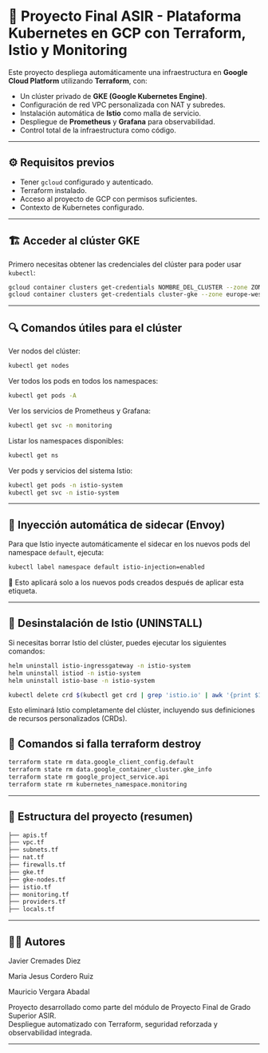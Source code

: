 # 🚀 Proyecto Final ASIR - Plataforma Kubernetes en GCP con Terraform, Istio y Monitoring

Este proyecto despliega automáticamente una infraestructura en **Google Cloud Platform** utilizando **Terraform**, con:

- Un clúster privado de **GKE (Google Kubernetes Engine)**.
- Configuración de red VPC personalizada con NAT y subredes.
- Instalación automática de **Istio** como malla de servicio.
- Despliegue de **Prometheus** y **Grafana** para observabilidad.
- Control total de la infraestructura como código.

---

## ⚙️ Requisitos previos

- Tener `gcloud` configurado y autenticado.
- Terraform instalado.
- Acceso al proyecto de GCP con permisos suficientes.
- Contexto de Kubernetes configurado.

---

## 🏗️ Acceder al clúster GKE

Primero necesitas obtener las credenciales del clúster para poder usar `kubectl`:

```bash
gcloud container clusters get-credentials NOMBRE_DEL_CLUSTER --zone ZONA --project PROJECT_ID
gcloud container clusters get-credentials cluster-gke --zone europe-west1-b --project project-grupo-10
```

---

## 🔍 Comandos útiles para el clúster

Ver nodos del clúster:

```bash
kubectl get nodes
```

Ver todos los pods en todos los namespaces:

```bash
kubectl get pods -A
```

Ver los servicios de Prometheus y Grafana:

```bash
kubectl get svc -n monitoring
```

Listar los namespaces disponibles:

```bash
kubectl get ns
```

Ver pods y servicios del sistema Istio:

```bash
kubectl get pods -n istio-system
kubectl get svc -n istio-system
```

---

## 🔄 Inyección automática de sidecar (Envoy)

Para que Istio inyecte automáticamente el sidecar en los nuevos pods del namespace `default`, ejecuta:

```bash
kubectl label namespace default istio-injection=enabled
```

📌 Esto aplicará solo a los nuevos pods creados después de aplicar esta etiqueta.

---

## 🧹 Desinstalación de Istio (UNINSTALL)

Si necesitas borrar Istio del clúster, puedes ejecutar los siguientes comandos:

```bash
helm uninstall istio-ingressgateway -n istio-system
helm uninstall istiod -n istio-system
helm uninstall istio-base -n istio-system

kubectl delete crd $(kubectl get crd | grep 'istio.io' | awk '{print $1}')
```
Esto eliminará Istio completamente del clúster, incluyendo sus definiciones de recursos personalizados (CRDs).

## 🧹 Comandos si falla terraform destroy
```bash
terraform state rm data.google_client_config.default
terraform state rm data.google_container_cluster.gke_info
terraform state rm google_project_service.api
terraform state rm kubernetes_namespace.monitoring
```



---

## 📁 Estructura del proyecto (resumen)

```bash
├── apis.tf
├── vpc.tf
├── subnets.tf
├── nat.tf
├── firewalls.tf
├── gke.tf
├── gke-nodes.tf
├── istio.tf
├── monitoring.tf
├── providers.tf
├── locals.tf
```

---

## 👨‍💻 Autores

Javier Cremades Diez

Maria Jesus Cordero Ruiz

Mauricio Vergara Abadal

Proyecto desarrollado como parte del módulo de Proyecto Final de Grado Superior ASIR.  
Despliegue automatizado con Terraform, seguridad reforzada y observabilidad integrada.

---
